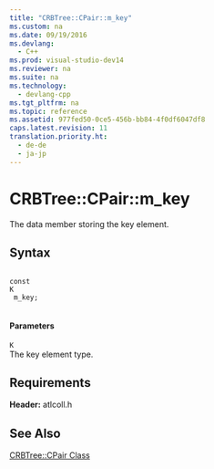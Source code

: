 ```yaml
---
title: "CRBTree::CPair::m_key"
ms.custom: na
ms.date: 09/19/2016
ms.devlang: 
  - C++
ms.prod: visual-studio-dev14
ms.reviewer: na
ms.suite: na
ms.technology: 
  - devlang-cpp
ms.tgt_pltfrm: na
ms.topic: reference
ms.assetid: 977fed50-0ce5-456b-bb84-4f0df6047df8
caps.latest.revision: 11
translation.priority.ht: 
  - de-de
  - ja-jp
---
```

# CRBTree::CPair::m_key
The data member storing the key element.  
  
## Syntax  
  
```  
  
const   
K  
 m_key;  
  
```  
  
#### Parameters  
 `K`  
 The key element type.  
  
## Requirements  
 **Header:** atlcoll.h  
  
## See Also  
 [CRBTree::CPair Class](../vs140/CRBTree--CPair-Class.md)